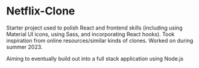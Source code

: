# Netflix-Clone

Starter project used to polish React and frontend skills (including using Material UI icons, using Sass, and incorporating React hooks). Took inspiration from online resources/similar kinds of clones. Worked on during summer 2023.

Aiming to eventually build out into a full stack application using Node.js

